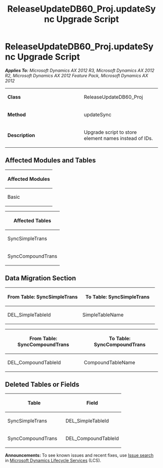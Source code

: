 ﻿---
title: ReleaseUpdateDB60_Proj.updateSync Upgrade Script
TOCTitle: ReleaseUpdateDB60_Proj.updateSync Upgrade Script
ms:assetid: 9ca16f47-43fe-88af-32c7-97a7a9cea652
ms:mtpsurl: https://msdn.microsoft.com/en-us/library/JJ686345(v=AX.60)
ms:contentKeyID: 49710047
ms.date: 05/18/2015
mtps_version: v=AX.60
---

# ReleaseUpdateDB60\_Proj.updateSync Upgrade Script 


_**Applies To:** Microsoft Dynamics AX 2012 R3, Microsoft Dynamics AX 2012 R2, Microsoft Dynamics AX 2012 Feature Pack, Microsoft Dynamics AX 2012_

<table>
<colgroup>
<col style="width: 50%" />
<col style="width: 50%" />
</colgroup>
<tbody>
<tr class="odd">
<td><p><strong>Class</strong></p></td>
<td><p>ReleaseUpdateDB60_Proj</p></td>
</tr>
<tr class="even">
<td><p><strong>Method</strong></p></td>
<td><p>updateSync</p></td>
</tr>
<tr class="odd">
<td><p><strong>Description</strong></p></td>
<td><p>Upgrade script to store element names instead of IDs.</p></td>
</tr>
</tbody>
</table>


## Affected Modules and Tables

<table>
<colgroup>
<col style="width: 100%" />
</colgroup>
<thead>
<tr class="header">
<th><p>Affected Modules</p></th>
</tr>
</thead>
<tbody>
<tr class="odd">
<td><p>Basic</p></td>
</tr>
</tbody>
</table>


<table>
<colgroup>
<col style="width: 100%" />
</colgroup>
<thead>
<tr class="header">
<th><p>Affected Tables</p></th>
</tr>
</thead>
<tbody>
<tr class="odd">
<td><p>SyncSimpleTrans</p></td>
</tr>
<tr class="even">
<td><p>SyncCompoundTrans</p></td>
</tr>
</tbody>
</table>


## Data Migration Section

<table>
<colgroup>
<col style="width: 50%" />
<col style="width: 50%" />
</colgroup>
<thead>
<tr class="header">
<th><p>From Table: SyncSimpleTrans</p></th>
<th><p>To Table: SyncSimpleTrans</p></th>
</tr>
</thead>
<tbody>
<tr class="odd">
<td><p>DEL_SimpleTableId</p></td>
<td><p>SimpleTableName</p></td>
</tr>
</tbody>
</table>


<table>
<colgroup>
<col style="width: 50%" />
<col style="width: 50%" />
</colgroup>
<thead>
<tr class="header">
<th><p>From Table: SyncCompoundTrans</p></th>
<th><p>To Table: SyncCompoundTrans</p></th>
</tr>
</thead>
<tbody>
<tr class="odd">
<td><p>DEL_CompoundTableId</p></td>
<td><p>CompoundTableName</p></td>
</tr>
</tbody>
</table>


## Deleted Tables or Fields

<table>
<colgroup>
<col style="width: 50%" />
<col style="width: 50%" />
</colgroup>
<thead>
<tr class="header">
<th><p>Table</p></th>
<th><p>Field</p></th>
</tr>
</thead>
<tbody>
<tr class="odd">
<td><p>SyncSimpleTrans</p></td>
<td><p>DEL_SimpleTableId</p></td>
</tr>
<tr class="even">
<td><p>SyncCompoundTrans</p></td>
<td><p>DEL_CompoundTableId</p></td>
</tr>
</tbody>
</table>

  
**Announcements:** To see known issues and recent fixes, use [Issue search](http://go.microsoft.com/fwlink/?linkid=389258) in [Microsoft Dynamics Lifecycle Services](http://go.microsoft.com/fwlink/?linkid=306505) (LCS).

